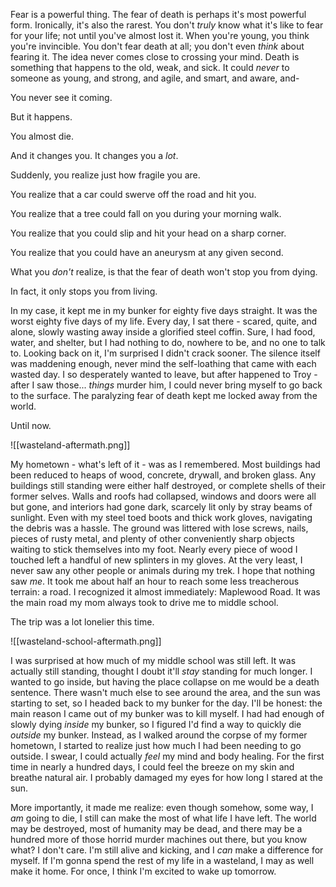 Fear is a powerful thing.
The fear of death is perhaps it's most powerful form.
Ironically, it's also the rarest.
You don't *truly* know what it's like to fear for your life; not until you've almost lost it. When you're young, you think you're invincible. You don't fear death at all; you don't even *think* about fearing it. The idea never comes close to crossing your mind. Death is something that happens to the old, weak, and sick. It could *never* to someone as young, and strong, and agile, and smart, and aware, and-

You never see it coming.

But it happens.

You almost die.

And it changes you. It changes you a *lot*.

Suddenly, you realize just how fragile you are.

You realize that a car could swerve off the road and hit you.

You realize that a tree could fall on you during your morning walk.

You realize that you could slip and hit your head on a sharp corner.

You realize that you could have an aneurysm at any given second.

What you *don't* realize, is that the fear of death won't stop you from dying.

In fact, it only stops you from living.

In my case, it kept me in my bunker for eighty five days straight. It was the worst eighty five days of my life.
Every day, I sat there - scared, quite, and alone, slowly wasting away inside a glorified steel coffin. Sure, I had food, water, and shelter, but I had nothing to do, nowhere to be, and no one to talk to. Looking back on it, I'm surprised I didn't crack sooner. The silence itself was maddening enough, never mind the self-loathing that came with each wasted day. I so desperately wanted to leave, but after happened to Troy - after I saw those... *things* murder him, I could never bring myself to go back to the surface. The paralyzing fear of death kept me locked away from the world.

Until now.

![[wasteland-aftermath.png]]

My hometown - what's left of it - was as I remembered. Most buildings had been reduced to heaps of wood, concrete, drywall, and broken glass. Any buildings still standing were either half destroyed, or complete shells of their former selves. Walls and roofs had collapsed, windows and doors were all but gone, and interiors had gone dark, scarcely lit only by stray beams of sunlight. Even with my steel toed boots and thick work gloves, navigating the debris was a hassle. The ground was littered with lose screws, nails, pieces of rusty metal, and plenty of other conveniently sharp objects waiting to stick themselves into my foot. Nearly every piece of wood I touched left a handful of new splinters in my gloves.
At the very least, I never saw any other people or animals during my trek.
I hope that nothing saw *me*.
It took me about half an hour to reach some less treacherous terrain: a road. I recognized it almost immediately: Maplewood Road. It was the main road my mom always took to drive me to middle school.

The trip was a lot lonelier this time.

![[wasteland-school-aftermath.png]]

I was surprised at how much of my middle school was still left. It was actually still standing, thought I doubt it'll *stay* standing for much longer. I wanted to go inside, but having the place collapse on me would be a death sentence. There wasn't much else to see around the area, and the sun was starting to set, so I headed back to my bunker for the day.
I'll be honest: the main reason I came out of my bunker was to kill myself. I had had enough of slowly dying *inside* my bunker, so I figured I'd find a way to quickly die *outside* my bunker. Instead, as I walked around the corpse of my former hometown, I started to realize just how much I had been needing to go outside. I swear, I could actually *feel* my mind and body healing. For the first time in nearly a hundred days, I could feel the breeze on my skin and breathe natural air. I probably damaged my eyes for how long I stared at the sun.

More importantly, it made me realize: even though somehow, some way, I *am* going to die, I still can make the most of what life I have left. The world may be destroyed, most of humanity may be dead, and there may be a hundred more of those horrid murder machines out there, but you know what? I don't care. I'm still alive and kicking, and I *can* make a difference for myself. If I'm gonna spend the rest of my life in a wasteland, I may as well make it home.
For once, I think I'm excited to wake up tomorrow.